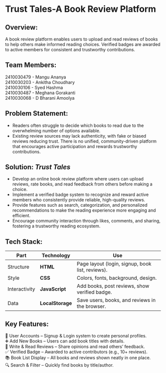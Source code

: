 # **Trust Tales-A Book Review Platform**

## **Overview:**  
A book review platform enables users to upload and read reviews of books to help others make informed reading choices. Verified badges are awarded to active members for consistent and trustworthy contributions.

## **Team Members:**  
2410030479 - Mangu Ananya  
2410030203 - Ankitha Choudhary  
2410030106 - Syed Hashma  
2410030487 - Meghana Gorakanti  
2410030068 - D Bharani Amoolya

## **Problem Statement:** 
  - Readers often struggle to decide which books to read due to the overwhelming number of options available.
  - Existing review sources may lack authenticity, with fake or biased reviews reducing trust.
   There is no unified, community-driven platform that encourages active participation and rewards trustworthy contributions.

## **Solution:** _**Trust Tales**_
  * Develop an online book review platform where users can upload reviews, rate books, and read feedback from others before making a choice.
  *  Implement a verified badge system to recognize and reward active members who consistently provide reliable, high-quality reviews.
  *  Provide features such as search, categorization, and personalized recommendations to make the reading experience more engaging and efficient.
  *  Encourage community interaction through likes, comments, and sharing, fostering a trustworthy reading ecosystem.

## **Tech Stack:**
| Part          | Technology       | Use                                              |
| ------------- | ---------------- | ------------------------------------------------ |
| Structure     | **HTML**         | Page layout (login, signup, book list, reviews). |
| Style         | **CSS**          | Colors, fonts, background, design.               |
| Interactivity | **JavaScript**   | Add books, post reviews, show verified badge.    |
| Data          | **LocalStorage** | Save users, books, and reviews in the browser.   |

## **Key Features:**
👤 User Accounts – Signup & Login system to create personal profiles.  
➕ Add New Books – Users can add book titles with details.  
📝 Write & Read Reviews – Share opinions and read others’ feedback.  
✅ Verified Badge – Awarded to active contributors (e.g., 10+ reviews).  
📚 Book List Display – All books and reviews shown neatly in one place.  
🔍 Search & Filter – Quickly find books by title/author.
